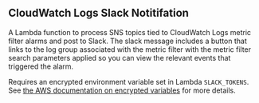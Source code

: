 ## CloudWatch Logs Slack Notitifation
A Lambda function to process SNS topics tied to CloudWatch Logs metric filter alarms and post to Slack. The slack message includes a button that links to the log group associated with the metric filter with the metric filter search parameters applied so you can view the relevant events that triggered the alarm.

Requires an encrypted environment variable set in Lambda `SLACK_TOKENS`.
See [the AWS documentation on encrypted variables](https://docs.aws.amazon.com/lambda/latest/dg/tutorial-env_console.html) for more details.
